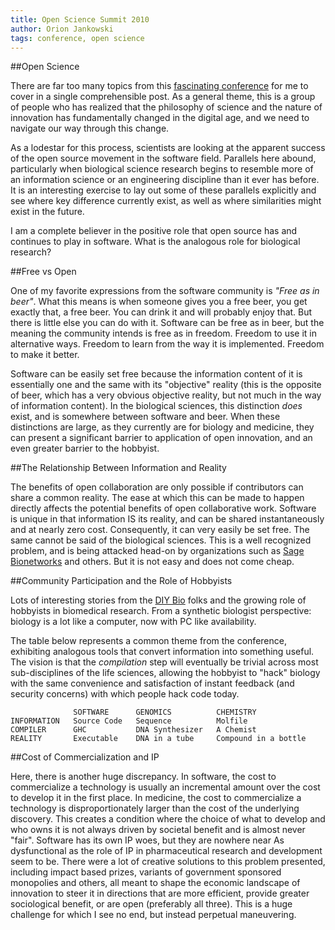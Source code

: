 ```yaml
---
title: Open Science Summit 2010
author: Orion Jankowski
tags: conference, open science
---
```


##Open Science

There are far too many topics from this [fascinating
conference](http://opensciencesummit.com/) for me to cover in a single
comprehensible post.  As a general theme, this is a group of people who has
realized that the philosophy of science and the nature of innovation has
fundamentally changed in the digital age, and we need to navigate our way
through this change.

As a lodestar for this process, scientists are looking at the apparent success
of the open source movement in the software field.  Parallels here abound,
particularly when biological science research begins to resemble more of an
information science or an engineering discipline than it ever has before.  It
is an interesting exercise to lay out some of these parallels explicitly and
see where key difference currently exist, as well as where similarities
might exist in the future.

I am a complete believer in the positive role that open source has
and continues to play in software.  What is the analogous role for biological
research? 


##Free vs Open

One of my favorite expressions from the software community is *"Free as in
beer"*.  What this means is when someone gives you a free beer, you get exactly
that, a free beer.  You can drink it and will probably enjoy that.  But there
is little else you can do with it.  Software can be free as in beer, but the
meaning the community intends is free as in freedom.  Freedom to use it in
alternative ways.  Freedom to learn from the way it is implemented.  Freedom to
make it better.  

Software can be easily set free because the information content of it is
essentially one and the same with its "objective" reality (this is the opposite of
beer, which has a very obvious objective reality, but not much in the way
of information content).  In the biological sciences, this distinction *does*
exist, and is somewhere between software and beer.  When these distinctions are
large, as they currently are for biology and medicine, they can present a
significant barrier to application of open innovation, and an even greater barrier to 
the hobbyist.

##The Relationship Between Information and Reality

The benefits of open collaboration are only possible if contributors can share
a common reality.  The ease at which this can be made to happen directly affects the
potential benefits of open collaborative work.  Software is unique in that information IS
its reality, and can be shared instantaneously and at nearly zero cost.
Consequently, it can very easily be set free.  The same cannot be said of the
biological sciences.  This is a well recognized problem, and is being attacked
head-on by organizations such as [Sage Bionetworks](http://sagebase.org/) and
others.  But it is not easy and does not come cheap. 

##Community Participation and the Role of Hobbyists

Lots of interesting stories from the [DIY Bio](http://diybio.org/) folks and
the growing role of hobbyists in biomedical research.  From a synthetic
biologist perspective: biology is a lot like a computer, now with PC like
availability.

The table below represents a common theme from the conference, exhibiting
analogous tools that convert information into something useful.  The vision is
that the *compilation* step will eventually be trivial across most
sub-disciplines of the life sciences, allowing the hobbyist to "hack" biology
with the same convenience and satisfaction of instant feedback (and security
concerns) with which people hack code today.

~~~~~~~~~
              SOFTWARE      GENOMICS          CHEMISTRY
INFORMATION   Source Code   Sequence          Molfile
COMPILER      GHC           DNA Synthesizer   A Chemist
REALITY       Executable    DNA in a tube     Compound in a bottle

~~~~~~~~~

##Cost of Commercialization and IP

Here, there is another huge discrepancy.  In software, the cost to commercialize
a technology is usually an incremental amount over the cost to develop it in
the first place.  In medicine, the cost to commercialize a technology is 
disproportionately larger than the cost of the underlying discovery.  This
creates a condition where the choice of what to develop and who owns it is not
always driven by societal benefit and is almost never "fair".  Software has its
own IP woes, but they are nowhere near As dysfunctional as the role of IP in
pharmaceutical research and development seem to be.  There were a lot of creative solutions
to this problem presented, including impact based prizes, variants of government
sponsored monopolies and others, all meant to shape the economic landscape of
innovation to steer it in directions that are more efficient, provide greater
sociological benefit, or are open (preferably all three).  This is a huge challenge for which I see no end, but instead perpetual maneuvering.  





